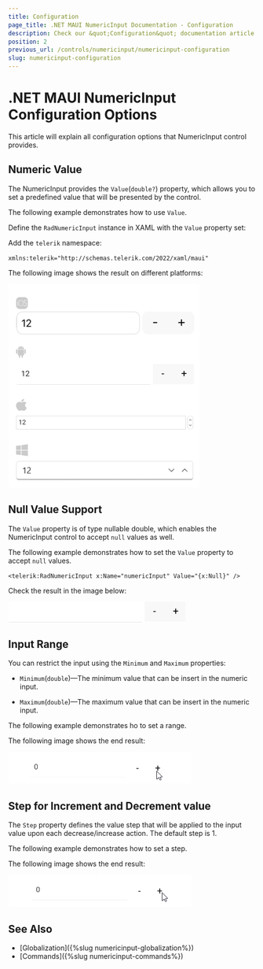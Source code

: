```yaml
---
title: Configuration
page_title: .NET MAUI NumericInput Documentation - Configuration
description: Check our &quot;Configuration&quot; documentation article for Telerik NumericInput for .NET MAUI
position: 2
previous_url: /controls/numericinput/numericinput-configuration
slug: numericinput-configuration
---
```


# .NET MAUI NumericInput Configuration Options

This article will explain all configuration options that NumericInput control provides.

## Numeric Value

The NumericInput provides the `Value`(`double?`) property, which allows you to set a predefined value that will be presented by the control.

The following example demonstrates how to use `Value`.

Define the `RadNumericInput` instance in XAML with the `Value` property set:

<snippet id='numericinput-features-value'/>

Add the `telerik` namespace:

```XAML
xmlns:telerik="http://schemas.telerik.com/2022/xaml/maui"
```

The following image shows the result on different platforms:

![NumericInput Value](images/numericinput-value.png)

## Null Value Support

The `Value` property is of type nullable double, which enables the NumericInput control to accept `null` values as well.

The following example demonstrates how to set the `Value` property to accept `null` values.

```XAML
<telerik:RadNumericInput x:Name="numericInput" Value="{x:Null}" />
```

Check the result in the image below:

![NumericInput Null Value](images/numericinput-null-value.png)

## Input Range

You can restrict the input using the `Minimum` and `Maximum` properties:

* `Minimum`(`double`)&mdash;The minimum value that can be insert in the numeric input.

* `Maximum`(`double`)&mdash;The maximum value that can be insert in the numeric input.

The following example demonstrates ho to set a range.

<snippet id='numericinput-features-minmax' />

The following image shows the end result:

![NumericInput Minimum Maximum Values](images/numeric-min-max-values.gif)

## Step for Increment and Decrement value

The `Step` property defines the value step that will be applied to the input value upon each decrease/increase action. The default step is 1.

The following example demonstrates how to set a step.

<snippet id='numericinput-features-step' />

The following image shows the end result:

![NumericInput Step Feature](images/numericinput-step-feature.gif)

## See Also

- [Globalization]({%slug numericinput-globalization%})
- [Commands]({%slug numericinput-commands%})
